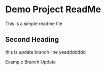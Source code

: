 # Demo Project ReadMe

This is a simple readme file

## Second Heading

this is update branch line yeaddddddd

Example Branch Update
